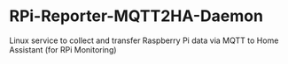 # RPi-Reporter-MQTT2HA-Daemon
Linux service to collect and transfer Raspberry Pi data via MQTT to Home Assistant (for RPi Monitoring)
